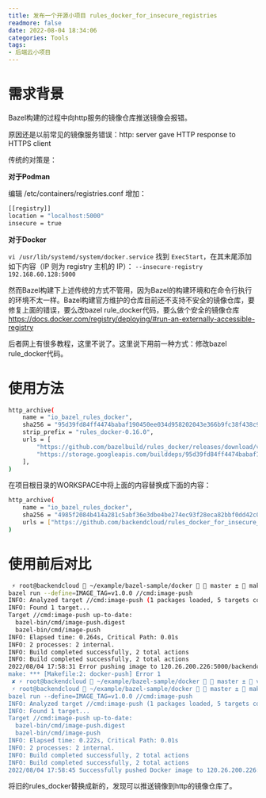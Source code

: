 ```yaml
---
title: 发布一个开源小项目 rules_docker_for_insecure_registries
readmore: false
date: 2022-08-04 18:34:06
categories: Tools
tags:
- 后端云小项目
---
```


# 需求背景

Bazel构建的过程中向http服务的镜像仓库推送镜像会报错。

原因还是以前常见的镜像服务错误：http: server gave HTTP response to HTTPS client

传统的对策是：

**对于Podman**

编辑 /etc/containers/registries.conf 增加：

```bash
[[registry]]
location = "localhost:5000"
insecure = true
```

**对于Docker**

`vi /usr/lib/systemd/system/docker.service` 找到 `ExecStart`，在其末尾添加如下内容（IP 则为 registry 主机的 IP）： `--insecure-registry 192.168.60.128:5000`

然而Bazel构建下上述传统的方式不管用，因为Bazel的构建环境和在命令行执行的环境不太一样。Bazel构建官方维护的仓库目前还不支持不安全的镜像仓库，要修复上面的错误，要么改bazel rule_docker代码，要么做个安全的镜像仓库 https://docs.docker.com/registry/deploying/#run-an-externally-accessible-registry

后者网上有很多教程，这里不说了。这里说下用前一种方式：修改bazel rule_docker代码。

# 使用方法


```bash
http_archive(
    name = "io_bazel_rules_docker",
    sha256 = "95d39fd84ff4474babaf190450ee034d958202043e366b9fc38f438c9e6c3334",
    strip_prefix = "rules_docker-0.16.0",
    urls = [
        "https://github.com/bazelbuild/rules_docker/releases/download/v0.16.0/rules_docker-v0.16.0.tar.gz",
        "https://storage.googleapis.com/builddeps/95d39fd84ff4474babaf190450ee034d958202043e366b9fc38f438c9e6c3334",
    ],
)
```

在项目根目录的WORKSPACE中将上面的内容替换成下面的内容：

```bash
http_archive(
    name = "io_bazel_rules_docker",
    sha256 = "4985f2084b414a281c5abf36e3dbe4be274ec93f28eca82bbf0dd42c0dfef449",
    urls = ["https://github.com/backendcloud/rules_docker_for_insecure_registries/releases/download/rules_docker_for_insecure_registries/rules_docker-v0.25.2.tar.gz"],
)
```


# 使用前后对比

```bash
 ⚡ root@backendcloud  ~/example/bazel-sample/docker   master ±  make docker-push
bazel run --define=IMAGE_TAG=v1.0.0 //cmd:image-push
INFO: Analyzed target //cmd:image-push (1 packages loaded, 5 targets configured).
INFO: Found 1 target...
Target //cmd:image-push up-to-date:
  bazel-bin/cmd/image-push.digest
  bazel-bin/cmd/image-push
INFO: Elapsed time: 0.264s, Critical Path: 0.01s
INFO: 2 processes: 2 internal.
INFO: Build completed successfully, 2 total actions
INFO: Build completed successfully, 2 total actions
2022/08/04 17:58:31 Error pushing image to 120.26.200.226:5000/backendcloud/bazel-sample-cmd:v1.0.0: unable to push image to 120.26.200.226:5000/backendcloud/bazel-sample-cmd:v1.0.0: Get "https://120.26.200.226:50t
make: *** [Makefile:2: docker-push] Error 1
 ✘ ⚡ root@backendcloud  ~/example/bazel-sample/docker   master ±  vi cmd/BUILD.bazel
 ⚡ root@backendcloud  ~/example/bazel-sample/docker   master ±  make docker-push  
bazel run --define=IMAGE_TAG=v1.0.0 //cmd:image-push
INFO: Analyzed target //cmd:image-push (1 packages loaded, 5 targets configured).
INFO: Found 1 target...
Target //cmd:image-push up-to-date:
  bazel-bin/cmd/image-push.digest
  bazel-bin/cmd/image-push
INFO: Elapsed time: 0.222s, Critical Path: 0.01s
INFO: 2 processes: 2 internal.
INFO: Build completed successfully, 2 total actions
INFO: Build completed successfully, 2 total actions
2022/08/04 17:58:45 Successfully pushed Docker image to 120.26.200.226:5000/backendcloud/bazel-sample-cmd:v1.0.0 - 120.26.200.226@sha256:322b44c93453aaaa21bb1584caa16cb56f178230f5bb47a93d7ab4b4279dd2fe
```

将旧的rules_docker替换成新的，发现可以推送镜像到http的镜像仓库了。